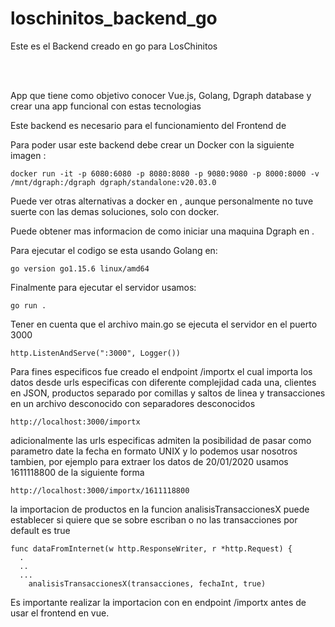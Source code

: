 # loschinitos_backend_go

Este es el Backend creado en go para LosChinitos

<p align="center">
  <br>
  <a href="https://github.com/luismgluis/loschinitos" alt="LosChinitos Frontend in Vue"></a>
  <br>
</p>

App que tiene como objetivo conocer Vue.js, Golang, Dgraph database y crear una app
funcional con estas tecnologias

Este backend es necesario para el funcionamiento del Frontend de <a href="https://github.com/luismgluis/loschinitos" alt="LosChinitos Vue"></a>

Para poder usar este backend debe crear un Docker con la siguiente imagen :

```
docker run -it -p 6080:6080 -p 8080:8080 -p 9080:9080 -p 8000:8000 -v /mnt/dgraph:/dgraph dgraph/standalone:v20.03.0

```

Puede ver otras alternativas a docker en <a href="https://dgraph.io/downloads" alt="Dgraph/Downloads"></a>, aunque personalmente no tuve suerte con las demas soluciones, solo con docker.

Puede obtener mas informacion de como iniciar una maquina Dgraph en <a href="https://dgraph.io/docs/tutorial-1/" alt="tutorial en la pagina oficial"></a>.

Para ejecutar el codigo se esta usando Golang en:
```
go version go1.15.6 linux/amd64
```

Finalmente para ejecutar el servidor usamos:
```
go run .
```

Tener en cuenta que el archivo main.go se ejecuta el servidor en el puerto 3000

```
http.ListenAndServe(":3000", Logger())
```

Para fines especificos fue creado el endpoint /importx
el cual importa los datos desde urls especificas con diferente complejidad cada una, clientes en JSON, productos separado por comillas y saltos de linea y transacciones en un archivo desconocido con separadores desconocidos

```
http://localhost:3000/importx
```

adicionalmente las urls especificas admiten la posibilidad de pasar como parametro date la fecha en formato UNIX y lo podemos usar nosotros tambien, por ejemplo para extraer los datos de 20/01/2020 usamos 1611118800 de la siguiente forma

```
http://localhost:3000/importx/1611118800
```

la importacion de productos en la funcion analisisTransaccionesX puede establecer si quiere que se sobre escriban o no las transacciones por default es true

```
func dataFromInternet(w http.ResponseWriter, r *http.Request) {
  .
  ..
  ...
    analisisTransaccionesX(transacciones, fechaInt, true)
```

Es importante realizar la importacion con en endpoint /importx antes de usar el frontend en vue.